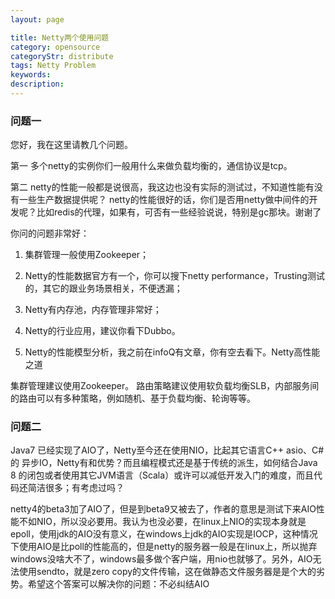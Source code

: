 ```yaml
---
layout: page

title: Netty两个使用问题
category: opensource
categoryStr: distribute
tags: Netty Problem
keywords: 
description: 
---
```



### 问题一

您好，我在这里请教几个问题。 

第一 多个netty的实例你们一般用什么来做负载均衡的，通信协议是tcp。 

第二 netty的性能一般都是说很高，我这边也没有实际的测试过，不知道性能有没有一些生产数据提供呢？ netty的性能很好的话，你们是否用netty做中间件的开发呢？比如redis的代理，如果有，可否有一些经验说说，特别是gc那块。谢谢了


你问的问题非常好： 

1. 集群管理一般使用Zookeeper； 

2. Netty的性能数据官方有一个，你可以搜下netty performance，Trusting测试的，其它的跟业务场景相关，不便透漏； 

3. Netty有内存池，内存管理非常好； 

4. Netty的行业应用，建议你看下Dubbo。 

5. Netty的性能模型分析，我之前在infoQ有文章，你有空去看下。Netty高性能之道

集群管理建议使用Zookeeper。 路由策略建议使用软负载均衡SLB，内部服务间的路由可以有多种策略，例如随机、基于负载均衡、轮询等等。

### 问题二

Java7 已经实现了AIO了，Netty至今还在使用NIO，比起其它语言C++ asio、C#的 异步IO，Netty有和优势？而且编程模式还是基于传统的派生，如何结合Java 8 的闭包或者使用其它JVM语言（Scala）或许可以减低开发入门的难度，而且代码还简洁很多；有考虑过吗？

netty4的beta3加了AIO了，但是到beta9又被去了，作者的意思是测试下来AIO性能不如NIO，所以没必要用。我认为也没必要，在linux上NIO的实现本身就是epoll，使用jdk的AIO没有意义，在windows上jdk的AIO实现是IOCP，这种情况下使用AIO是比poll的性能高的，但是netty的服务器一般是在linux上，所以抛弃windows没啥大不了，windows最多做个客户端，用nio也就够了。另外，AIO无法使用sendto，就是zero copy的文件传输，这在做静态文件服务器是是个大的劣势。希望这个答案可以解决你的问题：不必纠结AIO


